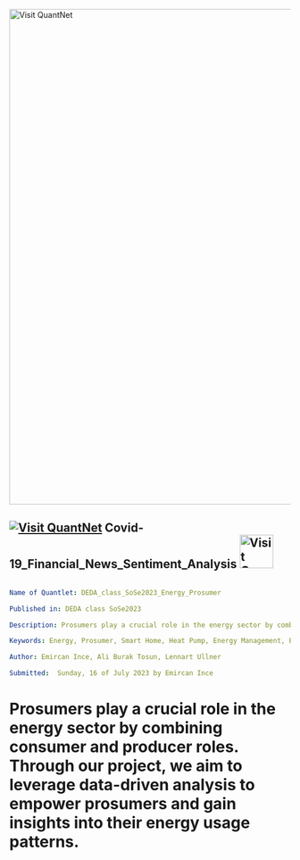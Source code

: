 [<img src="https://github.com/QuantLet/Styleguide-and-FAQ/blob/master/pictures/banner.png" width="888" alt="Visit QuantNet">](http://quantlet.de/)

## [<img src="https://github.com/QuantLet/Styleguide-and-FAQ/blob/master/pictures/qloqo.png" alt="Visit QuantNet">](http://quantlet.de/) **Covid-19_Financial_News_Sentiment_Analysis** [<img src="https://github.com/QuantLet/Styleguide-and-FAQ/blob/master/pictures/QN2.png" width="60" alt="Visit QuantNet 2.0">](http://quantlet.de/)

```yaml

Name of Quantlet: DEDA_class_SoSe2023_Energy_Prosumer

Published in: DEDA class SoSe2023

Description: Prosumers play a crucial role in the energy sector by combining consumer and producer roles. Through our project, we aim to leverage data-driven analysis to empower prosumers and gain insights into their energy usage patterns. By analyzing the behavior and consumption patterns of prosumers, we can identify opportunities for optimizing energy flows, increasing efficiency, and reducing costs. This data-driven approach allows us to develop strategies tailored to individual prosumer needs, such as implementing energy storage systems, demand-side management techniques, and integrating heat pumps to energy systems.

Keywords: Energy, Prosumer, Smart Home, Heat Pump, Energy Management, Electrification

Author: Emircan Ince, Ali Burak Tosun, Lennart Ullner

Submitted:  Sunday, 16 of July 2023 by Emircan Ince

```

# Prosumers play a crucial role in the energy sector by combining consumer and producer roles. Through our project, we aim to leverage data-driven analysis to empower prosumers and gain insights into their energy usage patterns.
